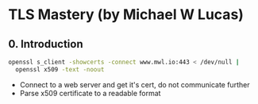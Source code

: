 # TLS Mastery (by Michael W Lucas)

## 0. Introduction

```bash
openssl s_client -showcerts -connect www.mwl.io:443 < /dev/null | 
  openssl x509 -text -noout
```

- Connect to a web server and get it's cert, do not communicate further
- Parse x509 certificate to a readable format
